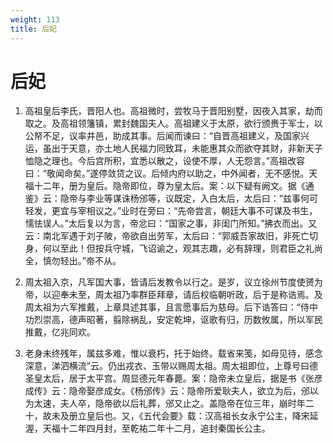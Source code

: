```yaml
---
weight: 113
title: 后妃
---
```


# 后妃

1. <span id="后妃-1"></span>
高祖皇后李氏，晋阳人也。高祖微时，尝牧马于晋阳别墅，因夜入其家，劫而取之。及高祖领籓镇，累封魏国夫人。高祖建义于太原，欲行颁赉于军士，以公帑不足，议率井邑，助成其事。后闻而谏曰：“自晋高祖建义，及国家兴运，虽出于天意，亦土地人民福力同致耳，未能惠其众而欲夺其财，非新天子恤隐之理也。今后宫所积，宜悉以散之，设使不厚，人无怨言。”高祖改容曰：“敬闻命矣。”遂停敛贷之议。后倾内府以助之，中外闻者，无不感悦。天福十二年，册为皇后。隐帝即位，尊为皇太后。案：以下疑有阙文。据《通鉴》云：隐帝与李业等谋诛杨邠等，议既定，入白太后，太后曰：“兹事何可轻发，更宜与宰相议之。”业时在旁曰：“先帝尝言，朝廷大事不可谋及书生，懦怯误人。”太后复以为言，帝忿曰：“国家之事，非闺门所知。”拂衣而出。又云：南北军遇于刘子陂，帝欲自出劳军，太后曰：“郭威吾家故旧，非死亡切身，何以至此！但按兵守城，飞诏谕之，观其志趣，必有辞理，则君臣之礼尚全，慎勿轻出。”帝不从。

2. <span id="后妃-2"></span>
周太祖入京，凡军国大事，皆请后发教令以行之。是岁，议立徐州节度使赟为帝，以迎奉未至，周太祖乃率群臣拜章，请后权临朝听政，后于是称诰焉。及周太祖为六军推戴，上章具述其事，且言愿事后为慈母。后下诰答曰：“侍中功烈崇高，德声昭著，翦除祸乱，安定乾坤，讴歌有归，历数攸属，所以军民推戴，亿兆同欢。

3. <span id="后妃-3"></span>
老身未终残年，属兹多难，惟以衰朽，托于始终。载省来笺，如母见待，感念深意，涕泗横流”云。仍出戎衣、玉带以赐周太祖。周太祖即位，上尊号曰德圣皇太后，居于太平宫。周显德元年春薨。案：隐帝未立皇后，据是书《张彦成传》云：隐帝娶彦成女。《杨邠传》云：隐帝所爱耿夫人，欲立为后，邠以为太速，夫人卒，隐帝欲以后礼葬，邠又止之。盖隐帝在位三年，崩时年二十，故未及册立皇后也。又，《五代会要》载：汉高祖长女永宁公主，降宋延渥，天福十二年四月封，至乾祐二年十二月，追封秦国长公主。
